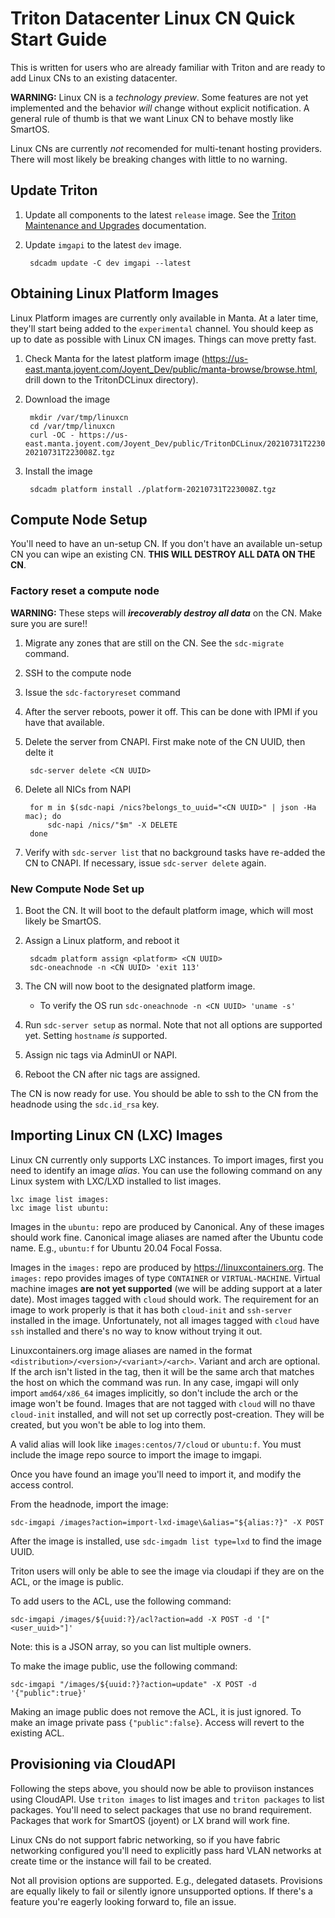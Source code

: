 <!--
    This Source Code Form is subject to the terms of the Mozilla Public
    License, v. 2.0. If a copy of the MPL was not distributed with this
    file, You can obtain one at http://mozilla.org/MPL/2.0/.
-->

<!--
    Copyright 2021 Joyent, Inc
-->

# Triton Datacenter Linux CN Quick Start Guide

This is written for users who are already familiar with Triton and are ready
to add Linux CNs to an existing datacenter.

**WARNING:** Linux CN is a *technology preview*. Some features are not yet
implemented and the behavior *will* change without explicit notification. A
general rule of thumb is that we want Linux CN to behave mostly like SmartOS.

Linux CNs are currently *not* recomended for multi-tenant hosting providers.
There will most likely be breaking changes with little to no warning.

## Update Triton

1. Update all components to the latest `release` image. See the
   [Triton Maintenance and Upgrades][triton-upgrade] documentation.
2. Update `imgapi` to the latest `dev` image.

        sdcadm update -C dev imgapi --latest

## Obtaining Linux Platform Images

Linux Platform images are currently only available in Manta. At a later time,
they'll start being added to the `experimental` channel. You should keep as
up to date as possible with Linux CN images. Things can move pretty fast.

1. Check Manta for the latest platform image
   (<https://us-east.manta.joyent.com/Joyent_Dev/public/manta-browse/browse.html>,
   drill down to the TritonDCLinux directory).
2. Download the image

        mkdir /var/tmp/linuxcn
        cd /var/tmp/linuxcn
        curl -OC - https://us-east.manta.joyent.com/Joyent_Dev/public/TritonDCLinux/20210731T223008Z/platform-20210731T223008Z.tgz

3. Install the image

        sdcadm platform install ./platform-20210731T223008Z.tgz

## Compute Node Setup

You'll need to have an un-setup CN. If you don't have an available un-setup CN
you can wipe an existing CN. **THIS WILL DESTROY ALL DATA ON THE CN**.

### Factory reset a compute node

**WARNING:** These steps will ***irecoverably destroy all data*** on the CN.
Make sure you are sure!!

1. Migrate any zones that are still on the CN. See the `sdc-migrate` command.
2. SSH to the compute node
3. Issue the `sdc-factoryreset` command
4. After the server reboots, power it off. This can be done with IPMI if you
   have that available.
5. Delete the server from CNAPI. First make note of the CN UUID, then delte it

        sdc-server delete <CN UUID>

6. Delete all NICs from NAPI

        for m in $(sdc-napi /nics?belongs_to_uuid="<CN UUID>" | json -Ha mac); do
            sdc-napi /nics/"$m" -X DELETE
        done

7. Verify with `sdc-server list` that no background tasks have re-added the CN
   to CNAPI. If necessary, issue `sdc-server delete` again.

### New Compute Node Set up

1. Boot the CN. It will boot to the default platform image, which will most
   likely be SmartOS.
2. Assign a Linux platform, and reboot it

        sdcadm platform assign <platform> <CN UUID>
        sdc-oneachnode -n <CN UUID> 'exit 113'

3. The CN will now boot to the designated platform image.
   * To verify the OS run `sdc-oneachnode -n <CN UUID> 'uname -s'`
4. Run `sdc-server setup` as normal. Note that not all options are supported
   yet. Setting `hostname` *is* supported.
5. Assign nic tags via AdminUI or NAPI.
6. Reboot the CN after nic tags are assigned.

The CN is now ready for use. You should be able to ssh to the CN from the
headnode using the `sdc.id_rsa` key.

## Importing Linux CN (LXC) Images

Linux CN currently only supports LXC instances. To import images, first you need
to identify an image *alias*. You can use the following command on any Linux
system with LXC/LXD installed to list images.

    lxc image list images:
    lxc image list ubuntu:

Images in the `ubuntu:` repo are produced by Canonical. Any of these images
should work fine. Canonical image aliases are named after the Ubuntu code name.
E.g., `ubuntu:f` for Ubuntu 20.04 Focal Fossa.

Images in the `images:` repo are produced by <https://linuxcontainers.org>.
The `images:` repo provides images of type `CONTAINER` or `VIRTUAL-MACHINE`.
Virtual machine images **are not yet supported** (we will be adding support
at a later date). Most images tagged with `cloud` should work.
The requirement for an image to work properly is that it has both `cloud-init`
and `ssh-server` installed in the image. Unfortunately, not all images tagged
with `cloud` have `ssh` installed and there's no way to know without trying
it out.

Linuxcontainers.org image aliases are named in the format
`<distribution>/<version>/<variant>/<arch>`. Variant and arch are optional. If
the arch isn't listed in the tag, then it will be the same arch that matches
the host on which the command was run. In any case, imgapi will only import
`amd64/x86_64` images implicitly, so don't include the arch or the image won't
be found. Images that are not tagged with `cloud` will no thave `cloud-init`
installed, and will not set up correctly post-creation. They will be created,
but you won't be able to log into them.

A valid alias will look like `images:centos/7/cloud` or `ubuntu:f`. You must
include the image repo source to import the image to imgapi.

Once you have found an image you'll need to import it, and modify the access
control.

From the headnode, import the image:

    sdc-imgapi /images?action=import-lxd-image\&alias="${alias:?}" -X POST

After the image is installed, use `sdc-imgadm list type=lxd` to find the image
UUID.

Triton users will only be able to see the image via cloudapi if they are on the
ACL, or the image is public.

To add users to the ACL, use the following command:

    sdc-imgapi /images/${uuid:?}/acl?action=add -X POST -d '["<user_uuid>"]'

Note: this is a JSON array, so you can list multiple owners.

To make the image public, use the following command:

    sdc-imgapi "/images/${uuid:?}?action=update" -X POST -d '{"public":true}'

Making an image public does not remove the ACL, it is just ignored. To make an
image private pass `{"public":false}`. Access will revert to the existing ACL.

## Provisioning via CloudAPI

Following the steps above, you should now be able to proviison instances using
CloudAPI. Use `triton images` to list images and `triton packages` to list
packages. You'll need to select packages that use no brand requirement. Packages
that work for SmartOS (joyent) or LX brand will work fine.

Linux CNs do not support fabric networking, so if you have fabric networking
configured you'll need to explicitly pass hard VLAN networks at create time
or the instance will fail to be created.

Not all provision options are supported. E.g., delegated datasets. Provisions
are equally likely to fail or silently ignore unsupported options. If there's
a feature you're eagerly looking forward to, file an issue.

[triton-upgrade]: https://docs.joyent.com/private-cloud/maint-and-upgrades
